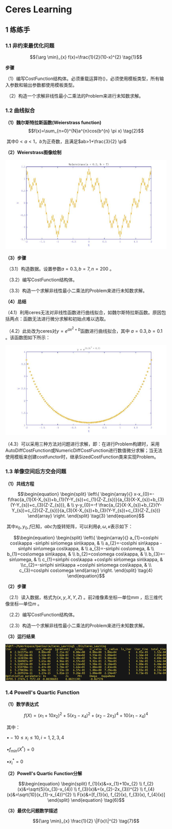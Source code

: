 # Ceres Learning

## 1 练练手

### 1.1 非约束最优化问题

$${\arg \min}_{x} f(x)=\frac{1}{2}(10-x)^{2}  \tag{1}$$

**步骤**

​	（1）编写CostFunction结构体。必须重载运算符()，必须使用模板类型，所有输入参数和输出参数都使用模板类型。

​	（2）构造一个求解非线性最小二乘法的Problem来进行未知数求解。

### 1.2 曲线拟合

**（1）魏尔斯特拉斯函数(Weierstrass function)**
$$f(x)=\sum_{n=0}^{N}a^{n}cos(b^{n} \pi x) \tag{2}$$

​	其中$0<a<1$，$b$为正奇数，且满足$ab>1+\frac{3}{2} \pi$

**（2）Weierstrass图像绘制**

![Weierstrass图像](support/picture/Weierstrass.jpg)

**（3）步骤**

​	（3.1）构造数据。设置参数$a=0.3, b=7, n=200$ 。

​	（3.2）编写CostFunction结构体。

​	（3.3）构造一个求解非线性最小二乘法的Problem来进行未知数求解。

**（4）总结**

​	（4.1）利用ceres无法对非线性函数进行曲线拟合，如魏尔斯特拉斯函数。原因包括两点：函数无法进行微分求解和初始点难以选取。

​	（4.2）此处改为ceres对$y=e^{ax^{2}+b}$函数进行曲线拟合，其中 $a=0.3, b=0.1$ 。该函数图如下所示：

![Exp函数图](support/picture/Exp.jpg)

​	（4.3）可以采用三种方法对问题进行求解，即：在进行Problem构建时，采用AutoDiffCostFunction或NumericDiffCostFunction进行数值微分求解；当无法使用模板来创建costfunctor时，继承SizedCostFunction类来实现Problem。

### 1.3 单像空间后方交会问题

**（1）共线方程**

$$\begin{equation} \begin{split} \left\{ \begin{array}{} x-x_{0}=- f\frac{a_{1}(X-X_{s})+b_{1}(Y-Y_{s})+c_{1}(Z-Z_{s})}{a_{3}(X-X_{s})+b_{3}(Y-Y_{s})+c_{3}(Z-Z_{s})}, & \\ y-y_{0}=-f \frac{a_{2}(X-X_{s})+b_{2}(Y-Y_{s})+c_{2}(Z-Z_{s})}{a_{3}(X-X_{s})+b_{3}(Y-Y_{s})+c_{3}(Z-Z_{s})} \end{array}  \right. \end{split} \tag{3} \end{equation}$$

​	其中$x_{0}, y_{0}, f$已知，$abc$为旋转矩阵，可以利用$\phi, \omega, \kappa$表示如下：

$$\begin{equation} \begin{split} \left\{ \begin{array}{} a_{1}=cos\phi cos\kappa -sin\phi sin\omega sin\kappa, & \\ a_{2}=-cos\phi sin\kappa -sin\phi sin\omega cos\kappa, & \\ a_{3}=-sin\phi cos\omega, & \\ b_{1}=cos\omega sin\kappa, & \\ b_{2}=cos\omega cos\kappa, & \\ b_{3}=-sin\omega, & \\ c_{1}=sin\phi cos\kappa +cos\phi sin\omega sin\kappa, & \\c_{2}=-sin\phi sin\kappa +cos\phi sin\omega cos\kappa, & \\ c_{3}=cos\phi cos\omega \end{array}  \right. \end{split} \tag{4} \end{equation}$$

**（2）步骤**

​	（2.1）读入数据，格式为$(x, y, X, Y, Z)$ 。前2维像素坐标—单位$mm$ ，后三维代像坐标—单位$m$ 。

​	（2.2）编写CostFunction结构体。

​	（2.3）构造一个求解非线性最小二乘法的Problem来进行未知数求解。

**（3）运行结果**

![Photogrammetry](support/picture/Photogrammetry.jpg)

### 1.4 Powell's Quartic Function

**（1）数学表达式**

$$f(X)=\left(x_1+10x_2\right)^2+5\left(x_3-x_4\right)^2+\left(x_2-2x_3\right)^4+10\left(x_1-x_4\right)^4 \tag{5}$$

​	其中：

​	$\bullet -10\leq x_i\leq 10, i=1,2,3,4$

​	$\bullet f_{min}(X^*)=0$

​	$\bullet x^*_i=0$

**（2）Powell's Quartic Function分解**

$$\begin{equation} \begin{split} f_{1}(x)&=x_{1}+10x_{2} \\ f_{2}(x)&=\sqrt{5}(x_{3}-x_{4})  \\ f_{3}(x)&=(x_{2}-2x_{3})^{2}  \\ f_{4}(x)&=\sqrt{10}(x_{1}-x_{4})^{2}  \\ F(x)&=[f_{1}(x), f_{2}(x), f_{3}(x), f_{4}(x)] \end{split} \end{equation} \tag{6}$$

**（3）最优化问题数学描述**

$${\arg \min}_{x} \frac{1}{2} \|F(x)\|^{2} \tag{7}$$

